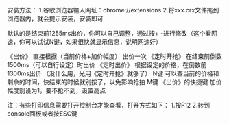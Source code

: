 安装方法：
1.谷歌浏览器输入网址：chrome://extensions
2.将xxx.crx文件拖到浏览器内，就会提示安装，安装即可


默认的是结束前1255ms出价，你可以自己调整，通过按+ -进行修改（这个看网速，你可以试试N键，如果很快就显示信息，说明网速好）

《出价》 直接根据（当前价格+加价幅度） 出价一次
《定时开抢》 在结束前倒数1500ms（可以自行设定）时出价
《定时出价》 根据设定的价格，在倒数前1300ms出价 （没什么用，光用《定时开抢》就够了）
N键  可以查当前的价格和剩余的时间，快结束的时候就别按了，以免影响抢拍
M键 《出价》的快捷键
加价幅度别设为1，要不抢不到，设置高点


注：有些打印信息需要打开控制台才能查看，打开方式如下：
1.按F12
2.转到console面板或者按ESC键
